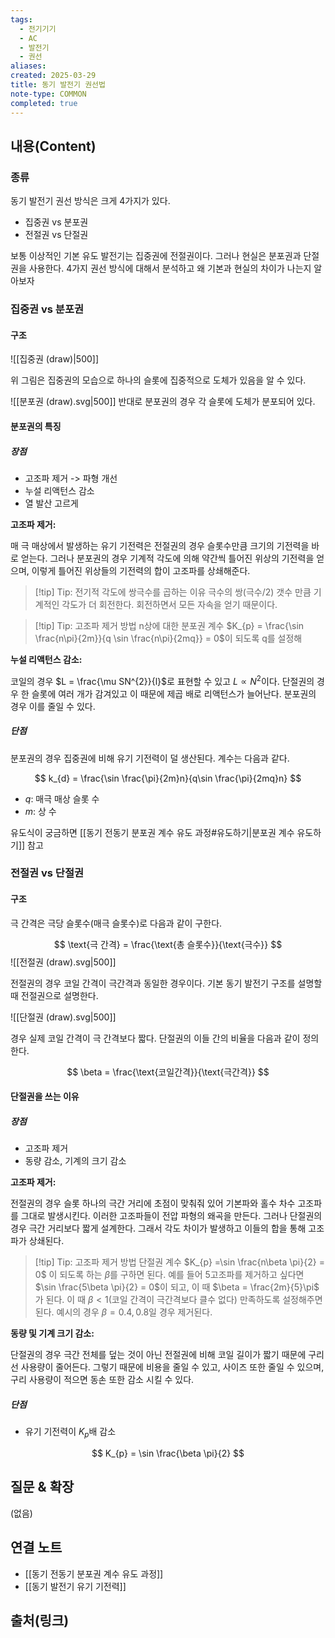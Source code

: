 ```yaml
---
tags:
  - 전기기기
  - AC
  - 발전기
  - 권선
aliases: 
created: 2025-03-29
title: 동기 발전기 권선법
note-type: COMMON
completed: true
---
```


## 내용(Content)

### 종류

동기 발전기 권선 방식은 크게 4가지가 있다.

- 집중권 vs 분포권
- 전절권 vs 단절권

보통 이상적인 기본 유도 발전기는 집중권에 전절권이다. 그러나 현실은 분포권과 단절권을 사용한다. 4가지 권선 방식에 대해서 분석하고 왜 기본과 현실의 차이가 나는지 알아보자

### 집중권 vs 분포권

#### 구조

![[집중권 (draw)|500]]

위 그림은 집중권의 모습으로 하나의 슬롯에 집중적으로 도체가 있음을 알 수 있다.

![[분포권 (draw).svg|500]]
반대로 분포권의 경우 각 슬롯에 도체가 분포되어 있다.

#### 분포권의 특징

##### 장점

- 고조파 제거 -> 파형 개선
- 누설 리액턴스 감소
- 열 발산 고르게

**고조파 제거:**

매 극 매상에서 발생하는 유기 기전력은 전절권의 경우 슬롯수만큼 크기의 기전력을 바로 얻는다. 그러나 분포권의 경우 기계적 각도에 의해 약간씩 틀어진 위상의 기전력을 얻으며, 이렇게 틀어진 위상들의 기전력의 합이 고조파를 상쇄해준다.


>[!tip] Tip: 전기적 각도에 쌍극수를 곱하는 이유
>극수의 쌍(극수/2) 갯수 만큼 기계적인 각도가 더 회전한다. 회전하면서 모든 자속을 얻기 때문이다.

>[!tip] Tip: 고조파 제거 방법
>n상에 대한 분포권 계수 $K_{p} = \frac{\sin \frac{n\pi}{2m}}{q \sin \frac{n\pi}{2mq}} = 0$이 되도록 q를 설정해

**누설 리액턴스 감소:**

코일의 경우 $L = \frac{\mu SN^{2}}{l}$로 표현할 수 있고 $L \propto N^{2}$이다. 단절권의 경우 한 슬롯에 여러 개가 감겨있고 이 때문에 제곱 배로 리액턴스가 늘어난다. 분포권의 경우 이를 줄일 수 있다.

##### 단점

분포권의 경우 집중권에 비해 유기 기전력이 덜 생산된다. 계수는 다음과 같다.

$$
k_{d} = \frac{\sin \frac{\pi}{2m}n}{q\sin \frac{\pi}{2mq}n} 
$$

- $q$: 매극 매상 슬롯 수
- $m$: 상 수

유도식이 궁금하면 [[동기 전동기 분포권 계수 유도 과정#유도하기|분포권 계수 유도하기]] 참고

### 전절권 vs 단절권

#### 구조

극 간격은 극당 슬롯수(매극 슬롯수)로 다음과 같이 구한다.

$$
\text{극 간격} = \frac{\text{총 슬롯수}}{\text{극수}}
$$
![[전절권 (draw).svg|500]]

전절권의 경우 코일 간격이 극간격과 동일한 경우이다. 기본 동기 발전기 구조를 설명할 때 전절권으로 설명한다.

![[단절권 (draw).svg|500]]

 경우 실제 코일 간격이 극 간격보다 짧다. 단절권의 이들 간의 비율을 다음과 같이 정의한다.

$$
\beta = \frac{\text{코일간격}}{\text{극간격}}
$$

#### 단절권을 쓰는 이유

##### 장점
- 고조파 제거
- 동량 감소, 기계의 크기 감소

**고조파 제거:**

전절권의 경우 슬롯 하나의 극간 거리에 초점이 맞춰줘 있어 기본파와 홀수 차수 고조파를 그대로 발생시킨다. 이러한 고조파들이 전압 파형의 왜곡을 만든다.  그러나 단절권의 경우 극간 거리보다 짧게 설계한다. 그래서 각도 차이가 발생하고 이들의 합을 통해 고조파가 상쇄된다. 

>[!tip] Tip: 고조파 제거 방법
>단절권 계수 $K_{p} =\sin \frac{n\beta \pi}{2} = 0$ 이 되도록 하는 $\beta$를 구하면 된다. 예를 들어 5고조파를 제거하고 싶다면 $\sin \frac{5\beta \pi}{2} = 0$이 되고, 이 때 $\beta = \frac{2m}{5}\pi$ 가 된다. 이 때 $\beta <1$(코일 간격이 극간격보다 클수 없다) 만족하도록 설정해주면 된다. 예시의 경우 $\beta = 0.4, 0.8$일 경우 제거된다.

**동량 및 기계 크기 감소:**

단절권의 경우 극간 전체를 덮는 것이 아닌 전절권에 비해 코일 길이가 짧기 때문에 구리선 사용량이 줄어든다. 그렇기 때문에 비용을 줄일 수 있고, 사이즈 또한 줄일 수 있으며, 구리 사용량이 적으면 동손 또한 감소 시킬 수 있다.



##### 단점
- 유기 기전력이 $K_{p}$배 감소


$$
K_{p} = \sin \frac{\beta \pi}{2}
$$

## 질문 & 확장

(없음)

## 연결 노트

- [[동기 전동기 분포권 계수 유도 과정]]
- [[동기 발전기 유기 기전력]]

## 출처(링크)

